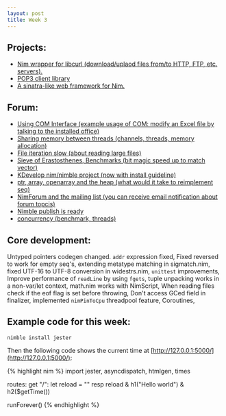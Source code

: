 ```yaml
---
layout: post
title: Week 3
---
```


Projects:
---------

* [Nim wrapper for libcurl (download/uplaod files from/to HTTP, FTP, etc. servers).](https://github.com/Araq/libcurl)
* [POP3 client library](https://github.com/FedericoCeratto/nim-pop3)
* [A sinatra-like web framework for Nim.](https://github.com/dom96/jester)

Forum:
------

* [Using COM Interface (example usage of COM: modify an Excel file by talking to the installed office)](http://forum.nim-lang.org/t/1059)
* [Sharing memory between threads (channels, threads, memory allocation)](http://forum.nim-lang.org/t/1572)
* [File iteration slow (about reading large files)](http://forum.nim-lang.org/t/1580)
* [Sieve of Erastosthenes, Benchmarks (bit magic speed up to match vector<bool>)](http://forum.nim-lang.org/t/1581)
* [KDevelop nim/nimble project (now with install guideline)](http://forum.nim-lang.org/t/1139)
* [ptr, array, openarray and the heap (what would it take to reimplement seq)](http://forum.nim-lang.org/t/1575)
* [NimForum and the mailing list (you can receive email notification about forum topcis)](http://forum.nim-lang.org/t/1574)
* [Nimble publish is ready](http://forum.nim-lang.org/t/1570)
* [concurrency (benchmark, threads)](http://forum.nim-lang.org/t/1564)

Core development:
-----------------

Untyped pointers codegen changed. `addr` expression fixed, Fixed reversed to work for empty seq's, extending metatype matching in sigmatch.nim, fixed UTF-16 to UTF-8 conversion in widestrs.nim, `unittest` improvements, Improve performance of `readLine` by using `fgets`, tuple unpacking works in a non-var/let context, math.nim works with NimScript, When reading files check if the eof flag is set before throwing, Don't access GCed field in finalizer, implemented `nimPinToCpu` threadpool feature, Coroutines,

Example code for this week:
---------------------------

`nimble install jester`

Then the following code shows the current time at [http://127.0.0.1:5000/](http://127.0.0.1:5000/):

{% highlight nim %}
import jester, asyncdispatch, htmlgen, times

routes:
  get "/":
    let reload = "<meta http-equiv='refresh' content='1'/>"
    resp reload & h1("Hello world") & h2($getTime())

runForever()
{% endhighlight %}